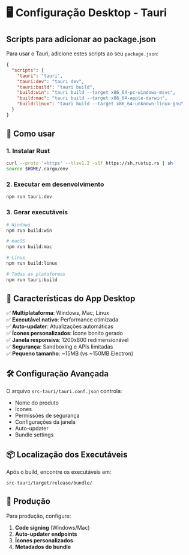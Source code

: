 # 🖥️ Configuração Desktop - Tauri

## Scripts para adicionar ao package.json

Para usar o Tauri, adicione estes scripts ao seu `package.json`:

```json
{
  "scripts": {
    "tauri": "tauri",
    "tauri:dev": "tauri dev",
    "tauri:build": "tauri build",
    "build:win": "tauri build --target x86_64-pc-windows-msvc",
    "build:mac": "tauri build --target x86_64-apple-darwin", 
    "build:linux": "tauri build --target x86_64-unknown-linux-gnu"
  }
}
```

## 🚀 Como usar

### 1. Instalar Rust
```bash
curl --proto '=https' --tlsv1.2 -sSf https://sh.rustup.rs | sh
source $HOME/.cargo/env
```

### 2. Executar em desenvolvimento
```bash
npm run tauri:dev
```

### 3. Gerar executáveis
```bash
# Windows
npm run build:win

# macOS  
npm run build:mac

# Linux
npm run build:linux

# Todas as plataformas
npm run tauri:build
```

## 📱 Características do App Desktop

✅ **Multiplataforma**: Windows, Mac, Linux  
✅ **Executável nativo**: Performance otimizada  
✅ **Auto-updater**: Atualizações automáticas  
✅ **Ícones personalizados**: Ícone bonito gerado  
✅ **Janela responsiva**: 1200x800 redimensionável  
✅ **Segurança**: Sandboxing e APIs limitadas  
✅ **Pequeno tamanho**: ~15MB (vs ~150MB Electron)

## 🛠️ Configuração Avançada

O arquivo `src-tauri/tauri.conf.json` controla:
- Nome do produto
- Ícones
- Permissões de segurança  
- Configurações da janela
- Auto-updater
- Bundle settings

## 📦 Localização dos Executáveis

Após o build, encontre os executáveis em:
```
src-tauri/target/release/bundle/
```

## 🔐 Produção

Para produção, configure:
1. **Code signing** (Windows/Mac)
2. **Auto-updater endpoints** 
3. **Ícones personalizados**
4. **Metadados do bundle**